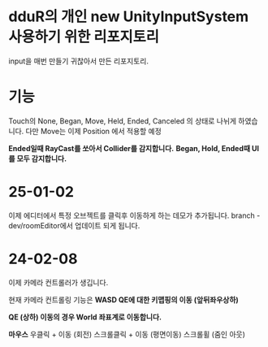 # dduR의 개인 new UnityInputSystem 사용하기 위한 리포지토리
input을 매번 만들기 귀찮아서 만든 리포지토리.

# 기능

Touch의 
    None,
    Began,
    Move,
    Held,
    Ended,
    Canceled
의 상태로 나뉘게 하였습니다.
다만 Move는 이제 Position 에서 적용할 예정

**Ended일때 RayCast를 쏘아서 Collider를 감지합니다.**
**Began, Hold, Ended때 UI를 모두 감지합니다.**
# 25-01-02

이제 에디터에서 특정 오브젝트를 클릭후 이동하게 하는 데모가 추가됩니다.
branch - dev/roomEditor에서 업데이트 되게 됩니다.

# 24-02-08

이제 카메라 컨트롤러가 생깁니다.

현재 카메라 컨트롤링 기능은 
**WASD QE에 대한 키맵핑의 이동 (앞뒤좌우상하)**

**QE (상하) 이동의 경우 World 좌표계로 이동합니다.**

**마우스**
    우클릭 + 이동 (회전)
    스크롤클릭 + 이동 (평면이동)
    스크롤휠 (줌인 아웃)

